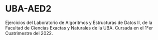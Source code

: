 # UBA-AED2

Ejercicios del Laboratorio de Algoritmos y Estructuras de Datos II, de la Facultad de Ciencias Exactas y Naturales de la UBA.
Cursada en el 1°er Cuatrimestre del 2022.
